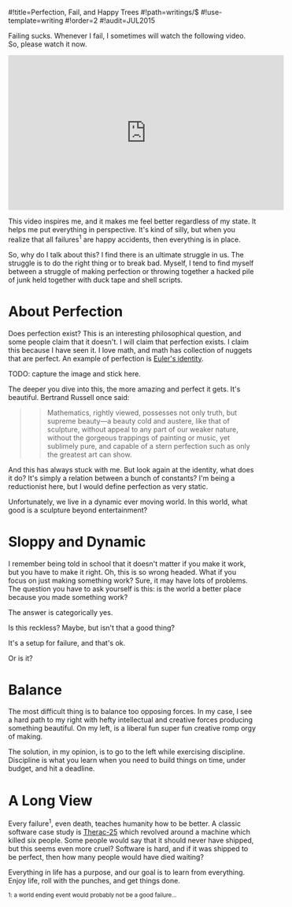 #!title=Perfection, Fail, and Happy Trees
#!path=writings/$
#!use-template=writing
#!order=2
#!audit=JUL2015

Failing sucks. Whenever I fail, I sometimes will watch the following video. So, please watch it now.

<iframe width="560" height="315" src="https://www.youtube.com/embed/YLO7tCdBVrA" frameborder="0" allowfullscreen></iframe>

This video inspires me, and it makes me feel better regardless of my state. It helps me put everything in perspective. It's kind of silly, but when you realize that all failures<sup>1</sup> are happy accidents, then everything is in place.

So, why do I talk about this? I find there is an ultimate struggle in us. The struggle is to do the right thing or to break bad. Myself, I tend to find myself between a struggle of making perfection or throwing together a hacked pile of junk held together with duck tape and shell scripts.

# About Perfection

Does perfection exist? This is an interesting philosophical question, and some people claim that it doesn't. I will claim that perfection exists. I claim this because I have seen it. I love math, and math has collection of nuggets that are perfect. An example of perfection is [Euler's identity](http://en.wikipedia.org/wiki/Euler%27s_identity).

TODO: capture the image and stick here.

The deeper you dive into this, the more amazing and perfect it gets. It's beautiful. Bertrand Russell once said: 

>> Mathematics, rightly viewed, possesses not only truth, but supreme beauty—a beauty cold and austere, like that of sculpture, without appeal to any part of our weaker nature, without the gorgeous trappings of painting or music, yet sublimely pure, and capable of a stern perfection such as only the greatest art can show.

And this has always stuck with me. But look again at the identity, what does it do? It's simply a relation between a bunch of constants? I'm being a reductionist here, but I would define perfection as very static.

Unfortunately, we live in a dynamic ever moving world. In this world, what good is a sculpture beyond entertainment?

# Sloppy and Dynamic

I remember being told in school that it doesn't matter if you make it work, but you have to make it right. Oh, this is so wrong headed. What if you focus on just making something work? Sure, it may have lots of problems. The question you have to ask yourself is this: is the world a better place because you made something work?

The answer is categorically yes.

Is this reckless? Maybe, but isn't that a good thing?

It's a setup for failure, and that's ok.

Or is it?

# Balance

The most difficult thing is to balance too opposing forces. In my case, I see a hard path to my right with hefty intellectual and creative forces producing something beautiful. On my left, is a liberal fun super fun creative romp orgy of making.

The solution, in my opinion, is to go to the left while exercising discipline. Discipline is what you learn when you need to build things on time, under budget, and hit a deadline.

# A Long View

Every failure<sup>1</sup>, even death, teaches humanity how to be better. A classic software case study is [Therac-25](http://en.wikipedia.org/wiki/Therac-25) which revolved around a machine which killed six people. Some people would say that it should never have shipped, but this seems even more cruel? Software is hard, and if it was shipped to be perfect, then how many people would have died waiting?

Everything in life has a purpose, and our goal is to learn from everything. Enjoy life, roll with the punches, and get things done.

<sup>1: a world ending event would probably not be a good failure...</sup> 
